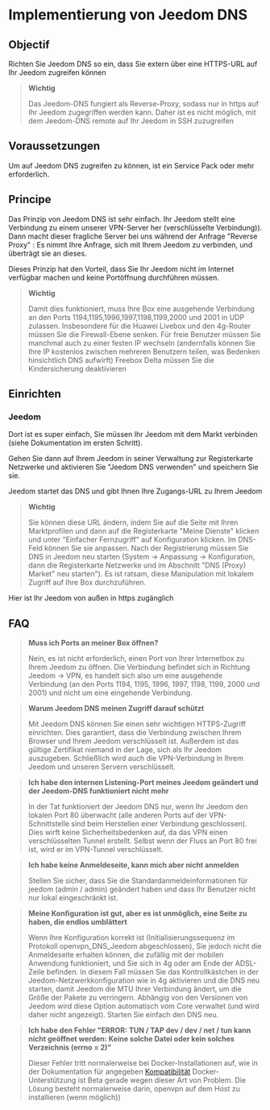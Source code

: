 # Implementierung von Jeedom DNS

## Objectif

Richten Sie Jeedom DNS so ein, dass Sie extern über eine HTTPS-URL auf Ihr Jeedom zugreifen können

> **Wichtig**
>
>Das Jeedom-DNS fungiert als Reverse-Proxy, sodass nur in https auf Ihr Jeedom zugegriffen werden kann. Daher ist es nicht möglich, mit dem Jeedom-DNS remote auf Ihr Jeedom in SSH zuzugreifen

## Voraussetzungen

Um auf Jeedom DNS zugreifen zu können, ist ein Service Pack oder mehr erforderlich.

## Principe

Das Prinzip von Jeedom DNS ist sehr einfach. Ihr Jeedom stellt eine Verbindung zu einem unserer VPN-Server her (verschlüsselte Verbindung)). Dann macht dieser fragliche Server bei uns während der Anfrage "Reverse Proxy" : Es nimmt Ihre Anfrage, sich mit Ihrem Jeedom zu verbinden, und überträgt sie an dieses.

Dieses Prinzip hat den Vorteil, dass Sie Ihr Jeedom nicht im Internet verfügbar machen und keine Portöffnung durchführen müssen.

> **Wichtig**
>
> Damit dies funktioniert, muss Ihre Box eine ausgehende Verbindung an den Ports 1194,1195,1996,1997,1198,1199,2000 und 2001 in UDP zulassen. Insbesondere für die Huawei Livebox und den 4g-Router müssen Sie die Firewall-Ebene senken. Für freie Benutzer müssen Sie manchmal auch zu einer festen IP wechseln (andernfalls können Sie Ihre IP kostenlos zwischen mehreren Benutzern teilen, was Bedenken hinsichtlich DNS aufwirft) Freebox Delta müssen Sie die Kindersicherung deaktivieren 

## Einrichten

### Jeedom

Dort ist es super einfach, Sie müssen Ihr Jeedom mit dem Markt verbinden (siehe Dokumentation im ersten Schritt). 

Gehen Sie dann auf Ihrem Jeedom in seiner Verwaltung zur Registerkarte Netzwerke und aktivieren Sie "Jeedom DNS verwenden" und speichern Sie sie.

Jeedom startet das DNS und gibt Ihnen Ihre Zugangs-URL zu Ihrem Jeedom

> **Wichtig**
>
> Sie können diese URL ändern, indem Sie auf die Seite mit Ihren Marktprofilen und dann auf die Registerkarte "Meine Dienste" klicken und unter "Einfacher Fernzugriff" auf Konfiguration klicken. Im DNS-Feld können Sie sie anpassen. Nach der Registrierung müssen Sie DNS in Jeedom neu starten (System -> Anpassung -> Konfiguration, dann die Registerkarte Netzwerke und im Abschnitt "DNS (Proxy) Market" neu starten"). Es ist ratsam, diese Manipulation mit lokalem Zugriff auf Ihre Box durchzuführen.

Hier ist Ihr Jeedom von außen in https zugänglich

## FAQ

> **Muss ich Ports an meiner Box öffnen?**
>
> Nein, es ist nicht erforderlich, einen Port von Ihrer Internetbox zu Ihrem Jeedom zu öffnen. Die Verbindung befindet sich in Richtung Jeedom -> VPN, es handelt sich also um eine ausgehende Verbindung (an den Ports 1194, 1195, 1996, 1997, 1198, 1199, 2000 und 2001) und nicht um eine eingehende Verbindung.

> **Warum Jeedom DNS meinen Zugriff darauf schützt**
>
> Mit Jeedom DNS können Sie einen sehr wichtigen HTTPS-Zugriff einrichten. Dies garantiert, dass die Verbindung zwischen Ihrem Browser und Ihrem Jeedom verschlüsselt ist. Außerdem ist das gültige Zertifikat niemand in der Lage, sich als Ihr Jeedom auszugeben. Schließlich wird auch die VPN-Verbindung in Ihrem Jeedom und unseren Servern verschlüsselt.

> **Ich habe den internen Listening-Port meines Jeedom geändert und der Jeedom-DNS funktioniert nicht mehr**
>
> In der Tat funktioniert der Jeedom DNS nur, wenn Ihr Jeedom den lokalen Port 80 überwacht (alle anderen Ports auf der VPN-Schnittstelle sind beim Herstellen einer Verbindung geschlossen). Dies wirft keine Sicherheitsbedenken auf, da das VPN einen verschlüsselten Tunnel erstellt. Selbst wenn der Fluss an Port 80 frei ist, wird er im VPN-Tunnel verschlüsselt.

> **Ich habe keine Anmeldeseite, kann mich aber nicht anmelden**
>
> Stellen Sie sicher, dass Sie die Standardanmeldeinformationen für jeedom (admin / admin) geändert haben und dass Ihr Benutzer nicht nur lokal eingeschränkt ist.

> **Meine Konfiguration ist gut, aber es ist unmöglich, eine Seite zu haben, die endlos umblättert**
>
> Wenn Ihre Konfiguration korrekt ist (Initialisierungssequenz im Protokoll openvpn_DNS_Jeedom abgeschlossen), Sie jedoch nicht die Anmeldeseite erhalten können, die zufällig mit der mobilen Anwendung funktioniert, und Sie sich in 4g oder am Ende der ADSL-Zeile befinden. In diesem Fall müssen Sie das Kontrollkästchen in der Jeedom-Netzwerkkonfiguration wie in 4g aktivieren und die DNS neu starten, damit Jeedom die MTU Ihrer Verbindung ändert, um die Größe der Pakete zu verringern. Abhängig von den Versionen von Jeedom wird diese Option automatisch vom Core verwaltet (und wird daher nicht angezeigt). Starten Sie einfach den DNS neu.

> **Ich habe den Fehler "ERROR: TUN / TAP dev / dev / net / tun kann nicht geöffnet werden: Keine solche Datei oder kein solches Verzeichnis (errno = 2)"**
>
> Dieser Fehler tritt normalerweise bei Docker-Installationen auf, wie in der Dokumentation für angegeben [Kompatibilität](https://doc.jeedom.com/de_DE/compatibility/) Docker-Unterstützung ist Beta gerade wegen dieser Art von Problem. Die Lösung besteht normalerweise darin, openvpn auf dem Host zu installieren (wenn möglich))
